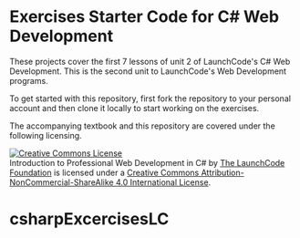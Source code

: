 ﻿# Exercises Starter Code for C# Web Development

These projects cover the first 7 lessons of unit 2 of LaunchCode's C# Web Development.
This is the second unit to LaunchCode's Web Development programs.

To get started with this repository, first fork the repository to your personal account and then clone it locally to start working on the exercises.

The accompanying textbook and this repository are covered under the following licensing.

<a rel="license" href="http://creativecommons.org/licenses/by-nc-sa/4.0/"><img alt="Creative Commons License" style="border-width:0" src="https://i.creativecommons.org/l/by-nc-sa/4.0/88x31.png" /></a><br /><span xmlns:dct="http://purl.org/dc/terms/" property="dct:title">Introduction to Professional Web Development in C#</span> by <a xmlns:cc="http://creativecommons.org/ns#" href="https://www.launchcode.org/" property="cc:attributionName" rel="cc:attributionURL">The LaunchCode Foundation</a> is licensed under a <a rel="license" href="http://creativecommons.org/licenses/by-nc-sa/4.0/">Creative Commons Attribution-NonCommercial-ShareAlike 4.0 International License</a>.
# csharpExcercisesLC
